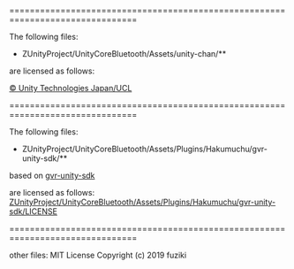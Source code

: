 ===============================================================================

The following files:
- ZUnityProject/UnityCoreBluetooth/Assets/unity-chan/**

are licensed as follows:

[© Unity Technologies Japan/UCL](http://unity-chan.com/contents/license_jp/)

===============================================================================

The following files:
- ZUnityProject/UnityCoreBluetooth/Assets/Plugins/Hakumuchu/gvr-unity-sdk/**

based on [gvr-unity-sdk](https://github.com/googlevr/gvr-unity-sdk)

are licensed as follows:
[ZUnityProject/UnityCoreBluetooth/Assets/Plugins/Hakumuchu/gvr-unity-sdk/LICENSE](ZUnityProject/UnityCoreBluetooth/Assets/Plugins/Hakumuchu/gvr-unity-sdk/LICENSE)

===============================================================================

other files:
MIT License
Copyright (c) 2019 fuziki
